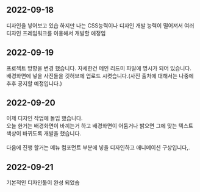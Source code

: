 ## 2022-09-18

디자인을 넣어보고 있습 하지만 나는 CSS능력이나 디자인 개발 능력이 떨어져서 여러 디자인 프레임워크를 이용해서 개발할 에정임<br>

## 2022-09-19

프로젝트 방향을 변경 했습니다. 자세한건 메인 리드미 파일에 명시가 되어 있습니다.<br>
배경화면에 넣을 사진들을 깃허브에 업로드 시켯습니다.(사진 출처에 대해서는 나중에 추후 공지할 예정입니다.)

## 2022-09-20

이제 디자인 작업에 돌입 했습니다.<br>
오늘 한거는 배경화면이 바끼는거 하고 배경화면이 어둠거나 밝으면 그에 맞는 텍스트 색상이 바뀌도록 개발을 했습니다.<br><br>
다음에 진행 할거는 메뉴 컴포먼트 부분에 넣을 디자인하고 애니메이션 구상입니다,.

## 2022-09-21
기본적인 디자인툴이 완성 되었습